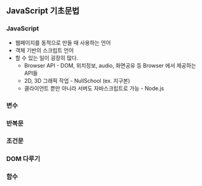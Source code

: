 ## JavaScript 기초문법
### JavaScript
* 웹페이지를 동적으로 만들 때 사용하는 언어
* 객체 기반의 스크립트 언어
* 할 수 있는 일이 굉장히 많다.
  * Browser API - DOM, 위치정보, audio, 화면공유 등 Browser 에서 제공하는 API들
  * 2D, 3D 그래픽 작업 - NullSchool (ex. 지구본)
  * 클라이언트 뿐만 아니라 서버도 자바스크립트로 가능 - Node.js
  
### 변수
### 반복문
### 조건문
### DOM 다루기
### 함수
